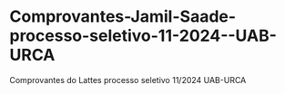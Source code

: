 # Comprovantes-Jamil-Saade-processo-seletivo-11-2024--UAB-URCA
Comprovantes do Lattes processo seletivo 11/2024 UAB-URCA
